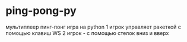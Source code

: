 # ping-pong-py
мультиплеер пинг-понг игра на python
1 игрок управляет ракеткой с помощью клавиш WS
2 игрок - с помощью стелок вниз и вверх
